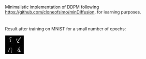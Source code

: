 Minimalistic implementation of DDPM following https://github.com/cloneofsimo/minDiffusion, for learning purposes.

#

Result after training on MNIST for a small number of epochs:

![](results/2022-11-18_20-53-19/epoch_4.png)